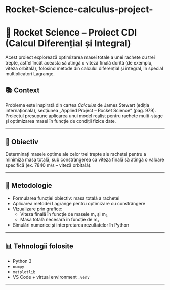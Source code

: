 # Rocket-Science-calculus-project-
# 🚀 Rocket Science – Proiect CDI (Calcul Diferențial și Integral)

Acest proiect explorează optimizarea masei totale a unei rachete cu trei trepte, astfel încât aceasta să atingă o viteză finală dorită (de exemplu, viteza orbitală), folosind metode din calculul diferențial și integral, în special multiplicatori Lagrange.

## 📚 Context

Problema este inspirată din cartea *Calculus* de James Stewart (ediția internațională), secțiunea „Applied Project – Rocket Science” (pag. 979). Proiectul presupune aplicarea unui model realist pentru rachete multi-stage și optimizarea masei în funcție de condiții fizice date.

---

## 🧠 Obiectiv

Determinați masele optime ale celor trei trepte ale rachetei pentru a minimiza masa totală, sub constrângerea ca viteza finală să atingă o valoare specifică (ex. 7840 m/s – viteză orbitală).

---

## 🧮 Metodologie

- Formularea funcției obiectiv: masa totală a rachetei
- Aplicarea metodei Lagrange pentru optimizare cu constrângere
- Vizualizare prin grafice:
  - Viteza finală în funcție de masele m₁ și m₂
  - Masa totală necesară în funcție de m₃
- Simulări numerice și interpretarea rezultatelor în Python

---

## 📊 Tehnologii folosite

- Python 3
- `numpy`
- `matplotlib`
- VS Code + virtual environment `.venv`

---
